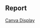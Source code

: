 ## Report
[Canva Display](https://www.canva.com/design/DAE93Hcp6TI/AnD-kjPBIDUIp1Kl52Uj1w/view?utm_content=DAE93Hcp6TI&utm_campaign=designshare&utm_medium=link&utm_source=publishpresent)
